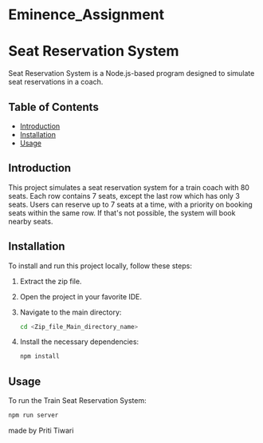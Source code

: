 # Eminence_Assignment

# Seat Reservation System

Seat Reservation System is a Node.js-based program designed to simulate seat reservations in a coach.

## Table of Contents

- [Introduction](#introduction)
- [Installation](#installation)
- [Usage](#usage)

## Introduction

This project simulates a seat reservation system for a train coach with 80 seats. Each row contains 7 seats, except the last row which has only 3 seats. Users can reserve up to 7 seats at a time, with a priority on booking seats within the same row. If that's not possible, the system will book nearby seats.

## Installation

To install and run this project locally, follow these steps:

1. Extract the zip file.
2. Open the project in your favorite IDE.
3. Navigate to the main directory:

   ```bash
   cd <Zip_file_Main_directory_name>
   ```

4. Install the necessary dependencies:

   ```bash
   npm install
   ```

## Usage

To run the Train Seat Reservation System:

```bash
npm run server
```

made by Priti Tiwari
